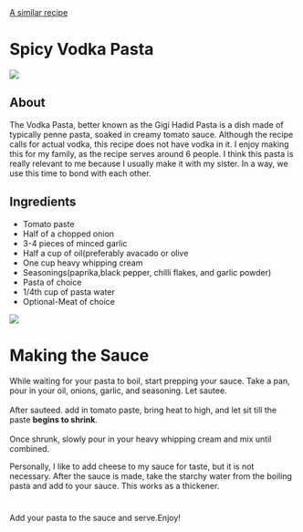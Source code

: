 <!DOCTYPE html>
<body>
  <nav>
     <a href="https://moribyan.com/gigi-hadid-pasta/">A similar recipe</a>
  </nav>
  <h1>Spicy Vodka Pasta</h1>
 <img src="https://images.unsplash.com/photo-1515516969-d4008cc6241a?w=500&auto=format&fit=crop&q=60&ixlib=rb-4.0.3&ixid=M3wxMjA3fDB8MHxzZWFyY2h8MTF8fHZvZGthJTIwcGFzdGF8ZW58MHx8MHx8fDA%3D">
  <h2>About</h2>
  <p>The Vodka Pasta, better known as the Gigi Hadid Pasta is a dish made of typically penne pasta, soaked in creamy tomato sauce. Although the recipe calls for actual vodka, this recipe does not have vodka in it. I enjoy making this for my family, as the recipe serves around 6 people. I think this pasta is really relevant to me because I usually make it with my sister. In a way, we use this time to bond with each other. </p>
  <h2>Ingredients</h2>
    <ul>
      <li>Tomato paste</li>
      <li>Half of a chopped onion</li>
      <li>3-4 pieces of minced garlic</li>
      <li>Half a cup of oil(preferably avacado or olive</li>
      <li>One cup heavy whipping cream</li>
      <li>Seasonings(paprika,black pepper, chilli flakes, and garlic powder)</li>
      <li>Pasta of choice</li>
      <li>1/4th cup of pasta water</li>
      <li>Optional-Meat of choice</li>
    </ul>
  <img src="https://media.istockphoto.com/id/1680795828/photo/hotteok-sweet-korean-pancakes-ingredients-on-a-wooden-table.webp?a=1&b=1&s=612x612&w=0&k=20&c=idiW05j46ByvqfbVMPBxb0m5LE2E832rwblGOr173Zk="/>
  <h1>Making the Sauce</h1>
    </ul><p>While waiting for your pasta to boil, start prepping your sauce. Take a pan, pour in your oil, onions, garlic, and seasoning. Let sautee.<br></br>After sauteed. add in tomato paste, bring heat to high, and let sit till the paste <strong>begins to shrink</strong>.<br></br> Once shrunk, slowly pour in your heavy whipping cream and mix until combined.</p>
    <p>Personally, I like to add cheese to my sauce for taste, but it is not necessary. After the sauce is made, take the starchy water from the boiling pasta and add to your sauce. This works as a thickener.</p>
  <h1></h3>
    <p>Add your pasta to the sauce and serve.Enjoy!</p>
 
